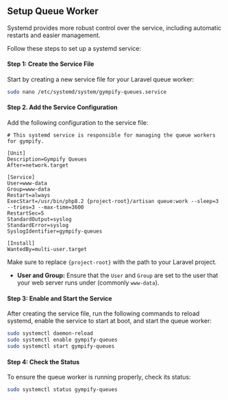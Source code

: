 ## Setup Queue Worker

Systemd provides more robust control over the service, including automatic restarts and easier management.

Follow these steps to set up a systemd service:

#### Step 1: Create the Service File

Start by creating a new service file for your Laravel queue worker:

```bash
sudo nano /etc/systemd/system/gympify-queues.service
```

#### Step 2. Add the Service Configuration

Add the following configuration to the service file:

```
# This systemd service is responsible for managing the queue workers for gympify.

[Unit]
Description=Gympify Queues
After=network.target

[Service]
User=www-data
Group=www-data
Restart=always
ExecStart=/usr/bin/php8.2 {project-root}/artisan queue:work --sleep=3 --tries=3 --max-time=3600
RestartSec=5
StandardOutput=syslog
StandardError=syslog
SyslogIdentifier=gympify-queues

[Install]
WantedBy=multi-user.target
```

Make sure to replace `{project-root}` with the path to your Laravel project.

- **User and Group:** Ensure that the `User` and `Group` are set to the user that your web server runs under (commonly `www-data`).


#### Step 3: Enable and Start the Service

After creating the service file, run the following commands to reload systemd, enable the service to start at boot, and start the queue worker:

```bash
sudo systemctl daemon-reload
sudo systemctl enable gympify-queues
sudo systemctl start gympify-queues
```

#### Step 4: Check the Status

To ensure the queue worker is running properly, check its status:

```bash
sudo systemctl status gympify-queues
```
